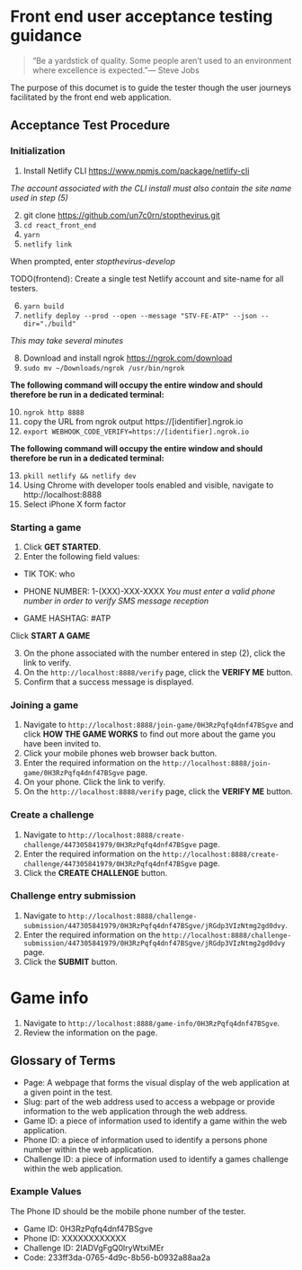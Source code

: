 # Front end user acceptance testing guidance

> “Be a yardstick of quality. Some people aren’t used to an environment where excellence is expected.”— Steve Jobs

The purpose of this documet is to guide the tester though the user journeys facilitated by the front end web application.

## Acceptance Test Procedure

### Initialization

1. Install Netlify CLI https://www.npmjs.com/package/netlify-cli

*The account associated with the CLI install must also contain the site name used in step (5)*

2. git clone https://github.com/un7c0rn/stopthevirus.git
3. ```cd react_front_end```
4. ```yarn```
5. ```netlify link```

When prompted, enter *stopthevirus-develop*

TODO(frontend): Create a single test Netlify account and site-name for all testers.

6. ```yarn build```
7. ```netlify deploy --prod --open --message "STV-FE-ATP" --json --dir="./build"```

*This may take several minutes*

8. Download and install ngrok https://ngrok.com/download
9. ```sudo mv ~/Downloads/ngrok /usr/bin/ngrok```

**The following command will occupy the entire window and should therefore be run in a dedicated terminal:**

10. ```ngrok http 8888```
11. copy the URL from ngrok output https://[identifier].ngrok.io
12. ```export WEBHOOK_CODE_VERIFY=https://[identifier].ngrok.io```

**The following command will occupy the entire window and should therefore be run in a dedicated terminal:**

13. ```pkill netlify && netlify dev```
14. Using Chrome with developer tools enabled and visible, navigate to http://localhost:8888
15. Select iPhone X form factor

### Starting a game

1. Click **GET STARTED**.
2. Enter the following field values:

* TIK TOK: who
* PHONE NUMBER: 1-(XXX)-XXX-XXXX *You must enter a valid phone number in order to verify SMS message reception*

* GAME HASHTAG: #ATP

Click **START A GAME**

3. On the phone associated with the number entered in step (2), click the link to verify.
4. On the `http://localhost:8888/verify` page, click the **VERIFY ME** button.
5. Confirm that a success message is displayed.

### Joining a game

1. Navigate to `http://localhost:8888/join-game/0H3RzPqfq4dnf47BSgve` and click **HOW THE GAME WORKS** to find out more about the game you have been invited to.
2. Click your mobile phones web browser back button.
3. Enter the required information on the `http://localhost:8888/join-game/0H3RzPqfq4dnf47BSgve` page.
4. On your phone. Click the link to verify.
5. On the `http://localhost:8888/verify` page, click the **VERIFY ME** button.

### Create a challenge

1. Navigate to `http://localhost:8888/create-challenge/447305841979/0H3RzPqfq4dnf47BSgve` page.
2. Enter the required information on the `http://localhost:8888/create-challenge/447305841979/0H3RzPqfq4dnf47BSgve` page.
3. Click the **CREATE CHALLENGE** button.

### Challenge entry submission

1. Navigate to `http://localhost:8888/challenge-submission/447305841979/0H3RzPqfq4dnf47BSgve/jRGdp3VIzNtmg2gd0dvy`.
2. Enter the required information on the `http://localhost:8888/challenge-submission/447305841979/0H3RzPqfq4dnf47BSgve/jRGdp3VIzNtmg2gd0dvy` page.
3. Click the **SUBMIT** button.

# Game info

1. Navigate to `http://localhost:8888/game-info/0H3RzPqfq4dnf47BSgve`.
2. Review the information on the page.

## Glossary of Terms

- Page: A webpage that forms the visual display of the web application at a given point in the test.
- Slug: part of the web address used to access a webpage or provide information to the web application through the web address.
- Game ID: a piece of information used to identify a game within the web application.
- Phone ID: a piece of information used to identify a persons phone number within the web application.
- Challenge ID: a piece of information used to identify a games challenge within the web application.

### Example Values

The Phone ID should be the mobile phone number of the tester.

- Game ID: 0H3RzPqfq4dnf47BSgve
- Phone ID: XXXXXXXXXXXX
- Challenge ID: 2IADVgFgQ0lryWtxiMEr
- Code: 233ff3da-0765-4d9c-8b56-b0932a88aa2a
